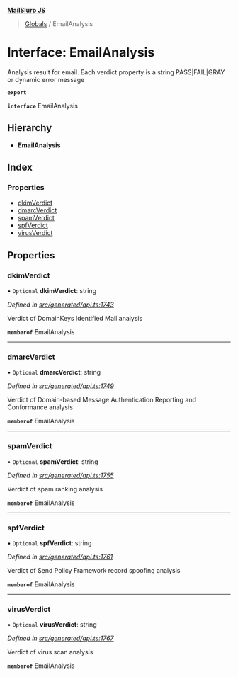 **[MailSlurp JS](../README.md)**

> [Globals](../README.md) / EmailAnalysis

# Interface: EmailAnalysis

Analysis result for email. Each verdict property is a string PASS|FAIL|GRAY or dynamic error message

**`export`** 

**`interface`** EmailAnalysis

## Hierarchy

* **EmailAnalysis**

## Index

### Properties

* [dkimVerdict](emailanalysis.md#dkimverdict)
* [dmarcVerdict](emailanalysis.md#dmarcverdict)
* [spamVerdict](emailanalysis.md#spamverdict)
* [spfVerdict](emailanalysis.md#spfverdict)
* [virusVerdict](emailanalysis.md#virusverdict)

## Properties

### dkimVerdict

• `Optional` **dkimVerdict**: string

*Defined in [src/generated/api.ts:1743](https://github.com/mailslurp/mailslurp-client/blob/d7397d3/src/generated/api.ts#L1743)*

Verdict of DomainKeys Identified Mail analysis

**`memberof`** EmailAnalysis

___

### dmarcVerdict

• `Optional` **dmarcVerdict**: string

*Defined in [src/generated/api.ts:1749](https://github.com/mailslurp/mailslurp-client/blob/d7397d3/src/generated/api.ts#L1749)*

Verdict of Domain-based Message Authentication Reporting and Conformance analysis

**`memberof`** EmailAnalysis

___

### spamVerdict

• `Optional` **spamVerdict**: string

*Defined in [src/generated/api.ts:1755](https://github.com/mailslurp/mailslurp-client/blob/d7397d3/src/generated/api.ts#L1755)*

Verdict of spam ranking analysis

**`memberof`** EmailAnalysis

___

### spfVerdict

• `Optional` **spfVerdict**: string

*Defined in [src/generated/api.ts:1761](https://github.com/mailslurp/mailslurp-client/blob/d7397d3/src/generated/api.ts#L1761)*

Verdict of Send Policy Framework record spoofing analysis

**`memberof`** EmailAnalysis

___

### virusVerdict

• `Optional` **virusVerdict**: string

*Defined in [src/generated/api.ts:1767](https://github.com/mailslurp/mailslurp-client/blob/d7397d3/src/generated/api.ts#L1767)*

Verdict of virus scan analysis

**`memberof`** EmailAnalysis

